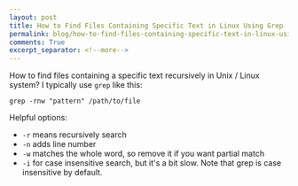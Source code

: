 ```yaml
---
layout: post
title: How to Find Files Containing Specific Text in Linux Using Grep
permalink: blog/how-to-find-files-containing-specific-text-in-linux-using-grep/
comments: True
excerpt_separator: <!--more-->
---
```


How to find files containing a specific text recursively in Unix / Linux system? I typically use `grep` like this: 

```shell
grep -rnw "pattern" /path/to/file
```

Helpful options:

- `-r` means recursively search
- `-n` adds line number
- `-w` matches the whole word, so remove it if you want partial match
- `-i` for case insensitive search, but it's a bit slow. Note that grep is case insensitive by default.
